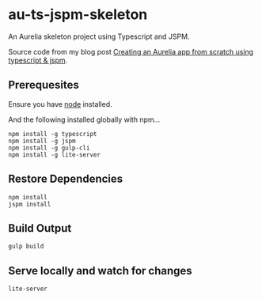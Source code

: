 # au-ts-jspm-skeleton
An Aurelia skeleton project using Typescript and JSPM.

Source code from my blog post [Creating an Aurelia app from scratch using typescript & jspm](https://amcn41r.github.io/blog/2017/02/14/au-ts-jspm-skeleton/).

## Prerequesites
Ensure you have [node](https://nodejs.org/en/download/) installed.

And the following installed globally with npm...
```
npm install -g typescript
npm install -g jspm
npm install -g gulp-cli
npm install -g lite-server

```

## Restore Dependencies
```
npm install
jspm install
```

## Build Output
```
gulp build
```

## Serve locally and watch for changes
```
lite-server
```